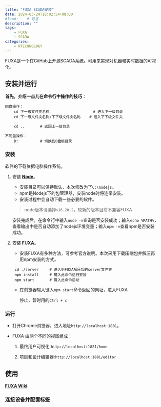 ```yaml
---
title: "FUXA SCADA安装"
date: 2024-03-24T18:02:54+08:00
#lead:    # 导言
description: ""
tags:
    - FUXA
    - SCADA
categories:
    - NTECHNOLOGY
---
```


FUXA是一个在GitHub上开源SCADA系统。可用来实现对机器和实时数据的可视化。

<!--more-->

## 安装并运行
**首先，介绍一点儿在命令行中操作的技巧：**
```
同盘操作：
    cd 下一级文件夹名称                    # 进入下一级目录
    cd 下一级文件夹名称/下下级文件夹名称    # 进入下下级文件夹

    cd ..       # 返回上一级目录
```
```
不同盘操作：
    D:          # 切换到D盘根目录
```

### 安装
软件的下载依据电脑操作系统。

1. 安装 **[Node](https://nodejs.org/en/download)**。
    * 安装目录可以保持默认，本次修改为了`C:\nodejs`。
    * npm是Nodejs下的包管理器，安装node时将连带安装。
    * 安装过程中会自动下载一些必要的软件。
    
    >node版本请选择`v16.20.2`，较新的版本目前不兼容FUXA

    安装完成后，在命令行中输入`node -v`查询是否安装成功；输入`echo %PATH%`，查看输出中是否自动添加了nodejs环境变量；输入`npm -v`查看npm是否安装成功。



1. 安装 **[FUXA](https://github.com/frangoteam/FUXA)**。

   * 安装FUXA有多种方法，可参考官方说明。本次采用下载压缩包并解压再用npm安装的方式。
   ```
    cd ./server     # 进入到FUXA解压后的server文件夹
    npm install     # 键入此命令进行安装
    npm start       # 键入此命令启动
   ```
    * 在浏览器输入键入`npm start`命令返回的网址，进入FUXA
    
        停止，暂时用的`Ctrl + c`

### 运行
* 打开Chrome浏览器，进入地址`http://localhost:1881`。

* FUXA 由两个不同的视图组成：
    1. 最终用户可视化:`http://localhost:1881/home`

    2. 项目和设计编辑器:`http://localhost:1881/editor`

## 使用
**[FUXA Wiki](https://github.com/frangoteam/FUXA/wiki)**

### 连接设备并配置标签
